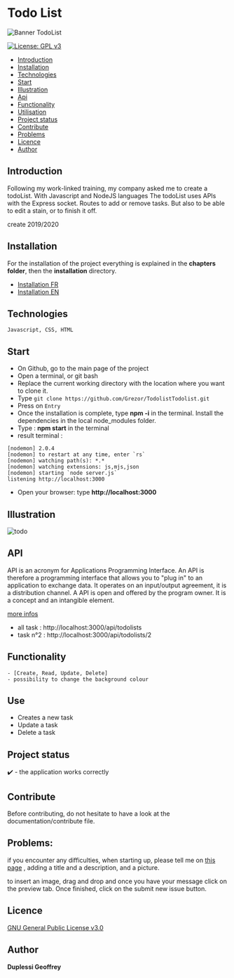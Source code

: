 # Todo List
![Banner TodoList](https://user-images.githubusercontent.com/38507456/94993548-1e7ffb00-0592-11eb-8f35-e688fd923d24.png)

[![License: GPL v3](https://img.shields.io/badge/License-GPL%20v3-blue.svg)](http://www.gnu.org/licenses/gpl-3.0)

   * [Introduction](#Introduction)
   * [Installation](#Installation)
   * [Technologies](#Technologies)
   * [Start](#Start)
   * [Illustration](#Illustration)
   * [Api](#Api)
   * [Functionality](#Functionality)
   * [Utilisation](#Utilisation)
   * [Project status](#Project-status)
   * [Contribute](#Contribute)
   * [Problems](#Problems)
   * [Licence](#Licence)
   * [Author](#Author)

## Introduction
Following my work-linked training, my company asked me to create a todoList. With Javascript and NodeJS languages
The todoList uses APIs with the Express socket. Routes to add or remove tasks. But also to be able to edit 
a stain, or to finish it off.

create 2019/2020

## Installation
For the installation of the project everything is explained in the **chapters folder**, then the **installation** directory. 
- [Installation FR](https://www.google.com)
- [Installation EN](https://www.google.com)

## Technologies
```
Javascript, CSS, HTML
```
## Start

- On Github, go to the main page of the project
- Open a terminal, or git bash
- Replace the current working directory with the location where you want to clone it.
- Type ```git clone https://github.com/Grezor/TodolistTodolist.git ```
- Press on ```Entry```
- Once the installation is complete, type **npm -i** in the terminal. Install the dependencies in the local node_modules folder.
- Type : **npm start** in the terminal
- result terminal : 
```
[nodemon] 2.0.4
[nodemon] to restart at any time, enter `rs`
[nodemon] watching path(s): *.*
[nodemon] watching extensions: js,mjs,json
[nodemon] starting `node server.js`
listening http://localhost:3000
```
- Open your browser: type **http://localhost:3000**

## Illustration
![todo](https://user-images.githubusercontent.com/38507456/120164327-bfdf4f80-c1fa-11eb-9f6b-deff1ca2cca3.png)

## API
API is an acronym for Applications Programming Interface. An API is therefore a programming interface that allows you to "plug in" to an application to exchange data. It operates on an input/output agreement, it is a distribution channel. A API is open and offered by the program owner. It is a concept and an intangible element.

[more infos](https://github.com/Grezor/Todolist/blob/master/server.js)
- all task : http://localhost:3000/api/todolists
- task n°2 : http://localhost:3000/api/todolists/2

## Functionality
```
- [Create, Read, Update, Delete]
- possibility to change the background colour
```
## Use
- Creates a new task
- Update a task
- Delete a task

## Project status
✔️ - the application works correctly

## Contribute
Before contributing, do not hesitate to have a look at the documentation/contribute file.

## Problems:
if you encounter any difficulties, when starting up, please tell me on 
[this page](https://github.com/Grezor/Todolist/issues)
, adding a title and a description, and a picture.

to insert an image, drag and drop and once you have your message click on the preview tab.
Once finished, click on the submit new issue button.

## Licence
[GNU General Public License v3.0](https://choosealicense.com/licenses/gpl-3.0/)

## Author
**Duplessi Geoffrey** 

